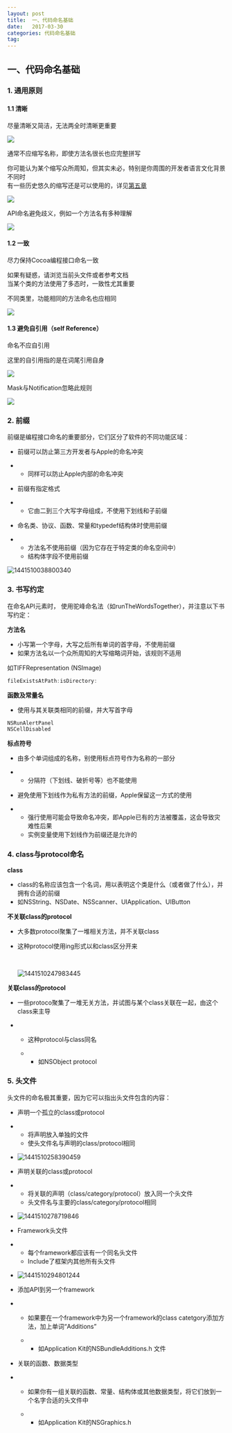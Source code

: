 ```yaml
---
layout: post
title:  一、代码命名基础
date:   2017-03-30
categories: 代码命名基础
tag: 
---
```


## 一、代码命名基础

### 1. 通用原则

#### 1.1 清晰

尽量清晰又简洁，无法两全时清晰更重要


![](assets/1441509819955470.png)

通常不应缩写名称，即使方法名很长也应完整拼写

你可能认为某个缩写众所周知，但其实未必，特别是你周围的开发者语言文化背景不同时  
有一些历史悠久的缩写还是可以使用的，详见[第五章](chapter5.md)

![](assets/1441509896749042.png)

API命名避免歧义，例如一个方法名有多种理解

![](assets/1441509905881130.png)

#### 1.2 一致

尽力保持Cocoa编程接口命名一致

如果有疑惑，请浏览当前头文件或者参考文档  
当某个类的方法使用了多态时，一致性尤其重要

不同类里，功能相同的方法命名也应相同

![](assets/1441509959926816.png)

#### 1.3 避免自引用（self Reference）

命名不应自引用

这里的自引用指的是在词尾引用自身

![](assets/1441509975783777.png)

Mask与Notification忽略此规则

![](assets/1441509984966357.png)

### 2. 前缀

前缀是编程接口命名的重要部分，它们区分了软件的不同功能区域：

* 前缀可以防止第三方开发者与Apple的命名冲突

* * 同样可以防止Apple内部的命名冲突
* 前缀有指定格式

* * 它由二到三个大写字母组成，不使用下划线和子前缀
* 命名类、协议、函数、常量和typedef结构体时使用前缀

* * 方法名不使用前缀（因为它存在于特定类的命名空间中）
  * 结构体字段不使用前缀

![1441510038800340](assets/1441510038800340.png)

### 3. 书写约定

在命名API元素时， 使用驼峰命名法（如runTheWordsTogether），并注意以下书写约定：

**方法名**

* 小写第一个字母，大写之后所有单词的首字母，不使用前缀
* 如果方法名以一个众所周知的大写缩略词开始，该规则不适用

如TIFFRepresentation \(NSImage\)

```objective-c
fileExistsAtPath:isDirectory:
```

**函数及常量名**

* 使用与其关联类相同的前缀，并大写首字母

```objective-c
NSRunAlertPanel
NSCellDisabled
```

**标点符号**

* 由多个单词组成的名称，别使用标点符号作为名称的一部分

* * 分隔符（下划线、破折号等）也不能使用
* 避免使用下划线作为私有方法的前缀，Apple保留这一方式的使用

* * 强行使用可能会导致命名冲突，即Apple已有的方法被覆盖，这会导致灾难性后果
  * 实例变量使用下划线作为前缀还是允许的

### 4. class与protocol命名

**class**

* class的名称应该包含一个名词，用以表明这个类是什么（或者做了什么），并拥有合适的前缀
* 如NSString、NSDate、NSScanner、UIApplication、UIButton

**不关联class的protocol**

* 大多数protocol聚集了一堆相关方法，并不关联class

* 这种protocol使用ing形式以和class区分开来

  ​

  ![1441510247983445](assets/1441510247983445.png)

**关联class的protocol**

* 一些protoco聚集了一堆无关方法，并试图与某个class关联在一起，由这个class来主导

* * 这种protocol与class同名

  * * 如NSObject protocol

### 5. 头文件

头文件的命名极其重要，因为它可以指出头文件包含的内容：

* 声明一个孤立的class或protocol

* * 将声明放入单独的文件
  * 使头文件名与声明的class/protocol相同
* ![1441510258390459](assets/1441510258390459.png)

* 声明关联的class或protocol

* * 将关联的声明（class/category/protocol）放入同一个头文件
  * 头文件名与主要的class/category/protocol相同
* ![1441510278719846](assets/1441510278719846.png)

* Framework头文件

* * 每个framework都应该有一个同名头文件
  * Include了框架内其他所有头文件
* ![1441510294801244](assets/1441510294801244.png)

* 添加API到另一个framework

* * 如果要在一个framework中为另一个framework的class catetgory添加方法，加上单词“Additions”

  * * 如Application Kit的NSBundleAdditions.h 文件
* 关联的函数、数据类型

* * 如果你有一组关联的函数、常量、结构体或其他数据类型，将它们放到一个名字合适的头文件中

  * * 如Application Kit的NSGraphics.h
